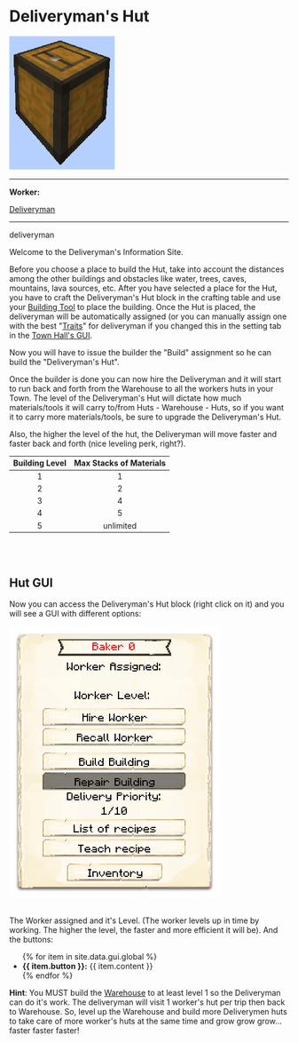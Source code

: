 # Deliveryman's Hut

<div class="infobox box text-center">
    <img src="../../assets/images/buildings/d-man_block.png" alt="Deliveryman's Hut" />
    <hr />
    <div class="row section-text text-left">
        <div class="col">
        <p><strong>Worker:</strong></p>
        </div>
        <div class="col">
        <p><a href="../workers/deliveryman">Deliveryman</a></p>
        </div>
    </div>
    <hr />
    <recipe>deliveryman</recipe>
</div>

Welcome to the Deliveryman's Information Site.

Before you choose a place to build the Hut, take into account the distances among the other buildings and obstacles like water, trees, caves, mountains, lava sources, etc. After you have selected a place for the Hut, you have to craft the Deliveryman's Hut block in the crafting table and use your [Building Tool](../../source/tutorials/building_tool) to place the building. Once the Hut is placed, the deliveryman will be automatically assigned (or you can manually assign one with the best "[Traits](../../source/tutorials/worker_info)" for deliveryman if you changed this in the setting tab in the [Town Hall's GUI](../../source/buildings/townhall).

Now you will have to issue the builder the "Build" assignment so he can build the "Deliveryman's Hut".

Once the builder is done you can now hire the Deliveryman and it will start to run back and forth from the Warehouse to all the workers huts in your Town. The level of the Deliveryman's Hut will dictate how much materials/tools it will carry to/from Huts - Warehouse - Huts, so if you want it to carry more materials/tools, be sure to upgrade the Deliveryman's Hut.

Also, the higher the level of the hut, the Deliveryman will move faster and faster back and forth (nice leveling perk, right?).

| Building Level | Max Stacks of Materials |
| :------------: | :---------------------: |
| 1              | 1                       |
| 2              | 2                       |
| 3              | 4                       |
| 4              | 5                       |
| 5              | unlimited               |

<br><br>

## Hut GUI

Now you can access the Deliveryman's Hut block (right click on it) and you will see a GUI with different options:

<div class="row">
  <div class="col-sm-12 col-md">
    <img src="../../assets/images/gui/bakergui.png" class="img-fluid mx-auto" alt="Baker GUI">
  </div>
  <div class="col-sm-12 col-md">
    <br>
    <p>The Worker assigned and it's Level. (The worker levels up in time by working. The higher the level, the faster and more efficient it will be). And the buttons:</p>
    <ul>
      {% for item in site.data.gui.global %}
        <li><strong>{{ item.button }}:</strong> {{ item.content }}</li>
      {% endfor %}
    </ul>
  </div>
</div>


**Hint**: You MUST build the [Warehouse](../../source/buildings/warehouse) to at least level 1 so the Deliveryman can do it's work. The deliveryman will visit 1 worker's hut per trip then back to Warehouse. So, level up the Warehouse and build more Deliverymen huts to take care of more worker's huts at the same time and grow grow grow... faster faster faster!
